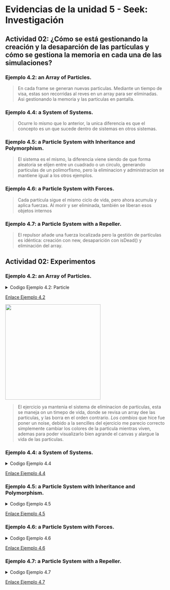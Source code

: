 # Evidencias de la unidad 5 - Seek: Investigación
## Actividad 02: ¿Cómo se está gestionando la creación y la desaparción de las partículas y cómo se gestiona la memoria en cada una de las simulaciones?

### Ejemplo 4.2: an Array of Particles.
> En cada frame se generan nuevas particulas. Mediante un tiempo de visa, estas son recorridas al reves en un array para ser eliminadas. Asi gestionando la memoria y las particulas en pantalla.
>

### Ejemplo 4.4: a System of Systems.
> Ocurre lo mismo que lo anterior, la unica diferencia es que el concepto es un que sucede dentro de sistemas en otros sistemas.
>

### Ejemplo 4.5: a Particle System with Inheritance and Polymorphism.
> El sistema es el mismo, la diferencia viene siendo de que forma aleatoria se elijen entre un cuadrado o un circulo, generando particulas de un polimorfismo, pero la eliminacion y administracion se mantiene igual a los otros ejemplos.
>

### Ejemplo 4.6: a Particle System with Forces.
> Cada partícula sigue el mismo ciclo de vida, pero ahora acumula y aplica fuerzas. Al morir y ser eliminada, también se liberan esos objetos internos
>

### Ejemplo 4.7: a Particle System with a Repeller.
> El repulsor añade una fuerza localizada pero la gestión de partículas es idéntica: creación con new, desaparición con isDead() y eliminación del array.
>

## Actividad 02: Experimentos
### Ejemplo 4.2: an Array of Particles.
<details>
  <summary>Codigo Ejemplo 4.2: Particle</summary>
  
```js
class Particle {
  constructor(x, y) {
    this.position = createVector(x, y);
    this.acceleration = createVector(0, 0);
    this.velocity = createVector(random(-1, 1), random(-1, 0));
    this.lifespan = 400.0;

    this.noiseOffset = random(10); 
  }

  run() {
    let gravity = createVector(0, 0.05);
    this.applyForce(gravity);
    this.update();
    this.show();
  }

  applyForce(force) {
    this.acceleration.add(force);
  }

  update() {
    this.velocity.add(this.acceleration);
    this.position.add(this.velocity);
    this.lifespan -= 2;
    this.acceleration.mult(0);
  }

  show() {
    colorMode(HSB, 255); 
    stroke(0, this.lifespan);
    strokeWeight(2);
    
    let n = noise(this.noiseOffset + (255 - this.lifespan) * 0.02);
    let hue = map(n, 0, 1, 0, 255);

    fill(hue, 200, 255, this.lifespan);
    circle(this.position.x, this.position.y, 8);

    colorMode(RGB, 255); 
  }

  isDead() {
    return this.lifespan < 0.0;
  }
}
```
</details>

[Enlace Ejemplo 4.2](https://editor.p5js.org/danipipe344/full/ToGpPGcIy)

<img width="300" src="https://github.com/user-attachments/assets/15630ac2-19b9-4e8b-a7f7-5c9f46465e9f" />

> El ejercicio ya mantenia el sistema de eliminacion de particulas, esta se maneja on un timepo de vida, donde se revisa un array dee las particulas, y las borra en el orden contrario. *Los cambios* que hice fue poner un noise, debido a la sencilles del ejercicio me parecio correcto simplemente cambiar los colores de la particula mientras viven, ademas para poder visualizarlo bien agrande el canvas y alargue la vida de las particulas.
>


### Ejemplo 4.4: a System of Systems.

<details>
  <summary>Codigo Ejemplo 4.4</summary>
  
```js
```
</details>

[Enlace Ejemplo 4.4](https://chatgpt.com/c/68cb4dfd-4c20-8323-9e93-d28596440a84)

### Ejemplo 4.5: a Particle System with Inheritance and Polymorphism.

<details>
  <summary>Codigo Ejemplo 4.5</summary>
  
```js
```
</details>

[Enlace Ejemplo 4.5](https://chatgpt.com/c/68cb4dfd-4c20-8323-9e93-d28596440a84)

### Ejemplo 4.6: a Particle System with Forces.

<details>
  <summary>Codigo Ejemplo 4.6</summary>
  
```js
```
</details>

[Enlace Ejemplo 4.6](https://chatgpt.com/c/68cb4dfd-4c20-8323-9e93-d28596440a84)

### Ejemplo 4.7: a Particle System with a Repeller.

<details>
  <summary>Codigo Ejemplo 4.7</summary>
  
```js
```
</details>

[Enlace Ejemplo 4.7](https://chatgpt.com/c/68cb4dfd-4c20-8323-9e93-d28596440a84)
